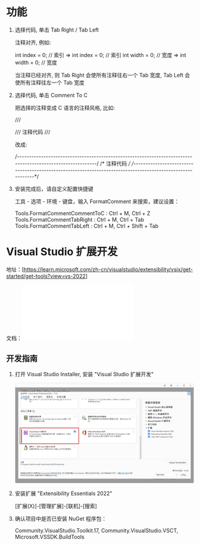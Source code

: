 # 功能

1. 选择代码, 单击 Tab Right / Tab Left

   注释对齐, 例如:

   int index = 0; // 索引        => int index = 0; // 索引
   int width = 0;    // 宽度     => int width = 0; // 宽度

   当注释已经对齐, 则 Tab Right 会使所有注释往右一个 Tab 宽度, Tab Left 会使所有注释往左一个 Tab 宽度

2. 选择代码, 单击 Comment To C

   把选择的注释变成 C 语言的注释风格, 比如:

   /// <summary>
   /// 注释代码
   /// </summary>

   改成:

   /*-----------------------------------------------------------------------------------------------------------*/
   /* 注释代码                                                                                                   */
   /*-----------------------------------------------------------------------------------------------------------*/

3. 安装完成后，请自定义配置快捷键

   工具 - 选项 - 环境 - 键盘，输入 FormatComment 来搜索，建议设置：

   Tools.FormatCommentCommentToC : Ctrl + M, Ctrl + Z
   Tools.FormatCommentTabRight   : Ctrl + M, Ctrl + Tab
   Tools.FormatCommentTabLeft    : Ctrl + M, Ctrl + Shift + Tab

# Visual Studio 扩展开发

  地址：[https://learn.microsoft.com/zh-cn/visualstudio/extensibility/vsix/get-started/get-tools?view=vs-2022]

  文档：![本地文档](doc/visualstudio-extensibility-vsix-vs-2022.pdf)

## 开发指南 ##

1. 打开 Visual Studio Installer, 安装 "Visual Studio 扩展开发"

   ![如图所示](doc/1.jpg)

2. 安装扩展 "Extensibility Essentials 2022"
   
   [扩展(X)]-[管理扩展]-[联机]-[搜索]

3. 确认项目中是否已安装 NuGet 程序包：

   Community.VisualStudio.Toolkit.17, Community.VisualStudio.VSCT, Microsoft.VSSDK.BuildTools
